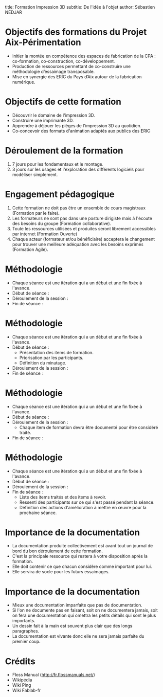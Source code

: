 title: Formation Impression 3D
subtitle: De l'idée à l'objet
author: Sébastien NEDJAR

# Objectifs des formations du Projet Aix-Périmentation
- Initier la montée en compétence des espaces de fabrication de la CPA : co-formation, co-construction, co-développement.
- Production de ressources permettant de co-construire une méthodologie d’essaimage transposable.
- Mise en synergie des ERIC du Pays d’Aix autour de la fabrication numérique.

# Objectifs de cette formation 
- Découvrir le domaine de l'impression 3D.
- Construire une imprimante 3D.
- Apprendre à déjouer les pièges de l'impression 3D au quotidien.
- Co-concevoir des formats d'animation adaptés aux publics des ERIC

# Déroulement de la formation
1. 7 jours pour les fondamentaux et le montage.
2. 3 jours sur les usages et l'exploration des différents logiciels pour modéliser simplement.

# Engagement pédagogique
1. Cette formation ne doit pas être un ensemble de cours magistraux (Formation par le faire).
2. Les formateurs ne sont pas dans une posture dirigiste mais à l'écoute des besoins du groupe (Formation collaborative).
3. Toute les ressources utilisées et produites seront librement accessibles par internet (Formation Ouverte)
4. Chaque acteur (formateur et/ou bénéficiaire) acceptera le changement pour trouver une meilleure adéquation avec les besoins exprimés (Formation Agile).


# Méthodologie
- Chaque séance est une itération qui a un début et une fin fixée à l'avance.
- Début de séance : 
- Déroulement de la session :
- Fin de séance :

# Méthodologie
- Chaque séance est une itération qui a un début et une fin fixée à l'avance.
- Début de séance : 
   * Présentation des items de formation.
   * Priorisation par les participants.
   * Définition du minutage.
- Déroulement de la session :
- Fin de séance :

# Méthodologie
- Chaque séance est une itération qui a un début et une fin fixée à l'avance.
- Début de séance : 
- Déroulement de la session :
   * Chaque item de formation devra être documenté pour être considéré traité.
- Fin de séance :

# Méthodologie
- Chaque séance est une itération qui a un début et une fin fixée à l'avance.
- Début de séance : 
- Déroulement de la session :
- Fin de séance :
   * Liste des items traités et des items à revoir.
   * Ressenti des participants sur ce qui s'est passé pendant la séance.
   * Définition des actions d'amélioration à mettre en œuvre pour la prochaine séance.

# Importance de la documentation
- La documentation produite collectivement est avant tout un journal de bord du bon déroulement de cette formation.
- C'est la principale ressource qui restera à votre disposition après la formation.
- Elle doit contenir ce que chacun considère comme important pour lui.
- Elle servira de socle pour les futurs essaimages.

# Importance de la documentation
- Mieux une documentation imparfaite que pas de documentation.
- Si l'on ne documente pas en faisant, soit on ne documentera jamais, 
soit on fera une documentation qui omettra les petits détails qui sont le plus importants.
- Un dessin fait à la main est souvent plus clair que des longs paragraphes.
- La documentation est vivante donc elle ne sera jamais parfaite du premier coup.

# Crédits
- Floss Manual (http://fr.flossmanuals.net/)
- Wikipédia
- Wiki Ping
- Wiki Fablab-fr
